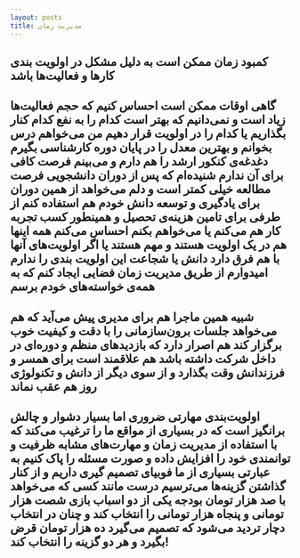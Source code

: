 ```yaml
---
layout: posts
title: مدیریت زمان
---
```

## کمبود زمان ممکن است به دلیل مشکل در اولویت بندی کارها و فعالیت‌ها باشد

## گاهی اوقات  ممکن است احساس کنیم که حجم فعالیت‌ها زیاد است  و نمی‌دانیم که بهتر است کدام را به نفع کدام کنار بگذاریم  یا کدام را در اولویت قرار دهیم  من می‌خواهم درس بخوانم و بهترین معدل را در پایان دوره کارشناسی بگیرم  دغدغه‌ی کنکور ارشد را هم دارم و می‌بینم فرصت کافی برای آن ندارم  شنیده‌ام که پس از دوران دانشجویی فرصت مطالعه خیلی کمتر است و دلم می‌خواهد از همین دوران برای یادگیری و توسعه دانش خودم هم استفاده کنم  از طرفی برای تامین هزینه‌ی تحصیل و همینطور کسب تجربه  کار هم می‌کنم یا می‌خواهم بکنم  احساس می‌کنم همه اینها هم در یک اولویت هستند و مهم هستند یا اگر اولویت‌های آنها با هم فرق دارد  دانش یا شجاعت این اولویت بندی را ندارم  امیدوارم از طریق مدیریت زمان  فضایی ایجاد کنم که به همه‌ی خواسته‌های خودم برسم 

## شبیه همین ماجرا هم برای مدیری پیش می‌آید که هم می‌خواهد جلسات برون‌سازمانی را با دقت و کیفیت خوب برگزار کند  هم اصرار دارد که بازدیدهای منظم و دوره‌ای در داخل شرکت داشته باشد  هم علاقمند است برای همسر و فرزندانش وقت بگذارد و از سوی دیگر  از دانش و تکنولوژی روز هم عقب نماند 

## اولویت‌بندی  مهارتی ضروری اما بسیار دشوار و چالش برانگیز است که در بسیاری از مواقع  ما را ترغیب می‌کند که با استفاده از مدیریت زمان و مهارت‌های مشابه  ظرفیت و توانمندی خود را افزایش داده و صورت مسئله را پاک کنیم  به عبارتی  بسیاری از ما فوبیای تصمیم گیری داریم و از کنار گذاشتن گزینه‌ها می‌ترسیم  درست مانند کسی که می‌خواهد با صد هزار تومان بودجه  یکی از دو اسباب بازی شصت هزار تومانی و پنجاه هزار تومانی را انتخاب کند و چنان در انتخاب دچار تردید می‌شود که تصمیم می‌گیرد ده هزار تومان قرض بگیرد و هر دو گزینه را انتخاب کند!
